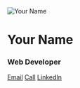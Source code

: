 <!DOCTYPE html>
<html lang="en">
<head>
    <meta charset="UTF-8" />
    <meta name="viewport" content="width=device-width, initial-scale=1.0" />
    <title>My Virtual Business Card</title>
    <link rel="stylesheet" href="style.css" />
</head>
<body>
    <div class="card">
        <img src="profile.jpg" alt="Your Name" class="profile-img" />
        <h1>Your Name</h1>
        <h3>Web Developer</h3>
        <div class="contact-links">
            <a href="mailto:youremail@example.com">Email</a>
            <a href="tel:+911234567890">Call</a>
            <a href="https://www.linkedin.com/in/yourprofile" target="_blank">LinkedIn</a>
        </div>
    </div>
</body>
</html>

